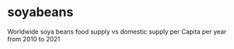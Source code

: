 # soyabeans
Worldwide soya beans food supply vs domestic supply per Capita per year from 2010 to 2021
